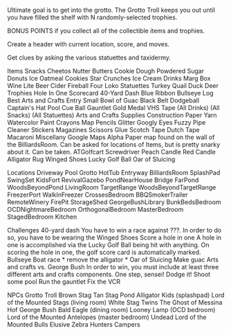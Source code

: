 Ultimate goal is to get into the grotto. The Grotto Troll keeps you out until you have filled the shelf with N randomly-selected trophies.

BONUS POINTS if you collect all of the collectible items and trophies.

Create a header with current location, score, and moves.

Get clues by asking the various statuettes and taxidermy.

Items
	Snacks
		Cheetos
		Nutter Butters
		Cookie Dough
		Powdered Sugar Donuts
		Ice Oatmeal Cookies
		Star Crunches
		Ice Cream
	Drinks
		Marg
		Box Wine
		Lite Beer
		Cider
		Fireball
		Four Loko
	Statuettes
		Turkey
		Quail
		Duck
		Deer
	Trophies
		Hole In One Scorecard
		40-Yard Dash Blue Ribbon
		Bullseye Log
		Best Arts and Crafts Entry
		Small Bowl of Guac
		Black Belt
		Dodgeball
		Captain's Hat
		Pool Cue Ball
		Gauntlet Gold Medal
		VHS Tape
		(All Drinks)
		(All Snacks)
		(All Statuettes)
	Arts and Crafts Supplies
		Construction Paper
		Yarn
		Watercolor Paint
		Crayons
		Map Pencils
		Glitter
		Googly Eyes
		Fuzzy Pipe Cleaner
		Stickers
		Magazines
		Scissors
		Glue
		Scotch Tape
		Dutch Tape
		Macaroni
	Miscellany
		Google Maps Alpha
			Paper map found on the wall of the BilliardsRoom. 
			Can be asked for locations of Items, but is pretty snarky about it.
			Can be taken.
		ATGolfcart
		Screwdriver
		Peach Candle
		Red Candle
		Alligator Rug
		Winged Shoes
		Lucky Golf Ball
		Oar of Sluicing
	
Locations
	Driveway
	Pool
	Grotto
	HotTub
	Entryway
	BilliardsRoom
	SplashPad
	SwingSet
	KidsFort
	RevivalGazebo
	PondNearHouse
	Bridge
	FarPond
	WoodsBeyondPond
	LivingRoom
	TargetRange
	WoodsBeyondTargetRange
	FreezerPort
	WalkInFreezer
	CrossesBedroom
	BBQSmokerTrailer
	RemoteWinery
	FirePit
	StorageShed
	GeorgeBushLibrary
	BunkBedsBedroom
	OCDNightmareBedroom
	OrthogonalBedroom
	MasterBedroom
	StagedBedroom
	Kitchen
	
Challenges
	40-yard dash
		You have to win a race against ???. In order to do so, you have to be wearing the Winged Shoes
	Score a hole in one
		A hole in one is accomplished via the Lucky Golf Ball being hit with anything. On scoring the hole in one, the golf score card is automatically marked.
	Bullseye
	Boat race
		* remove the alligator
		* Oar of Sluicing
	Make guac
	Arts and crafts vs. George Bush
		In order to win, you must include at least three different arts and crafts components.
	One step, sensei!
	Dodge it!
	Shoot some pool
	Run the gauntlet
	Fix the VCR
	
NPCs
	Grotto Troll
	Brown Stag
	Tan Stag
	Pond Alligator
	Kids (splashpad)
	Lord of the Mounted Stags (living room)
	White Stag Twins
	The Ghost of Messina Hof
	George Bush
	Bald Eagle (dining room)
	Looney Lamp (OCD bedroom)
	Lord of the Mounted Antelopes (master bedroom)
	Undead Lord of the Mounted Bulls
	Elusive Zebra
	Hunters
	Campers
	
	
	
	
	
